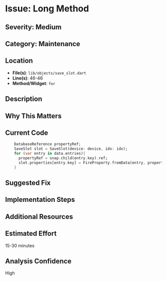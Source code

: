# Issue: Long Method

## Severity: Medium

## Category: Maintenance

## Location
- **File(s)**: `lib/objects/save_slot.dart`
- **Line(s)**: 46-46
- **Method/Widget**: `for`

## Description


## Why This Matters


## Current Code
```dart
    DatabaseReference propertyRef;
    SaveSlot slot = SaveSlot(device: device, idx: idx);
    for (var entry in data.entries){
      propertyRef = snap.child(entry.key).ref;
      slot.properties[entry.key] = FireProperty.fromData(entry, propertyRef);
    }
```

## Suggested Fix


## Implementation Steps


## Additional Resources


## Estimated Effort
15-30 minutes

## Analysis Confidence
High
